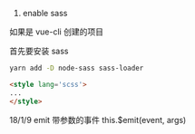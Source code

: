 1. enable sass

如果是 vue-cli 创建的项目

首先要安装 sass

```bash
yarn add -D node-sass sass-loader
```

```html
<style lang='scss'>
...
</style>
```

18/1/9
emit 带参数的事件
this.$emit(event, args)
